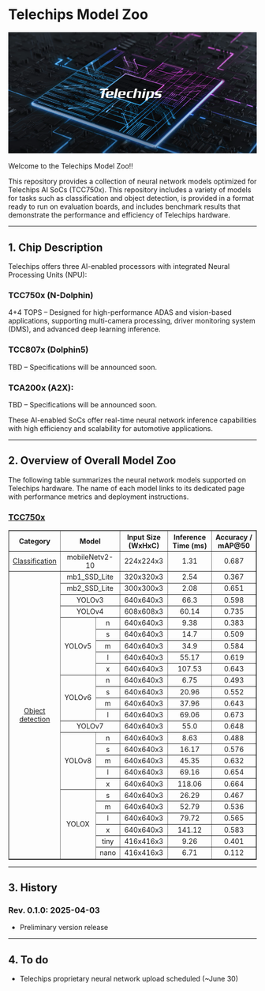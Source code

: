 
# **Telechips Model Zoo**
<a href="https://www.telechips.com/" target="_blank">
    <img src="./docs/image/telechips_ml_zoo_image.png" alt="Telechips ML Zoo">
</a> 

Welcome to the Telechips Model Zoo!!

This repository provides a collection of neural network models optimized for Telechips AI SoCs (TCC750x). This repository includes a variety of models for tasks such as classification and object detection, is provided in a format ready to run on evaluation boards, and includes benchmark results that demonstrate the performance and efficiency of Telechips hardware.

<!--
텔레칩스 모델주(Model Zoo)에 오신 것을 환영합니다!

본 저장소는 텔레칩스 칩셋(TCC750X 등)에 최적화된 다양한 신경망 모델들을 제공합니다. Classification, Object Detection 등 여러 작업에 활용할 수 있는 신경망을 실제 보드에서 실행 가능한 형태로 제공하며, 칩 기반의 성능을 직접 확인할 수 있도록 성능 측정 결과도 함께 포함되어 있습니다.
-->

---

## **1. Chip Description**
Telechips offers three AI-enabled processors with integrated Neural Processing Units (NPU):

### TCC750x (N-Dolphin)
4+4 TOPS – Designed for high-performance ADAS and vision-based applications, supporting multi-camera processing, driver monitoring system (DMS), and advanced deep learning inference.

### TCC807x (Dolphin5)
TBD – Specifications will be announced soon.

### TCA200x (A2X): 
TBD – Specifications will be announced soon. 


These AI-enabled SoCs offer real-time neural network inference capabilities with high efficiency and scalability for automotive applications.

<!--
텔레칩스는 **NPU (Neural Processing Unit, 신경망 처리 장치)**가 내장된 세 가지 AI 프로세서를 제공합니다:

TCC750x: 8 TOPS – ADAS 및 비전 기반 애플리케이션을 위한 고성능 프로세서로, 멀티 카메라 처리, 운전자 모니터링(DMS), 고급 딥러닝 추론을 지원합니다.

TCC807x: 8 TOPS – 인포테인먼트 및 스마트 콕핏 시스템에 최적화되어 있으며, AI 기반 멀티미디어 처리, 음성 인식, 사용자 경험 향상 기능을 지원합니다.

TCA2x: TBD – 상세 사양은 추후 공개될 예정입니다.

이 칩셋들은 실시간 AI 추론을 가능하게 하며, 차량용 애플리케이션에서의 고효율성과 확장성을 제공합니다.
-->

---

## **2. Overview of Overall Model Zoo**
The following table summarizes the neural network models supported on Telechips hardware.
The name of each model links to its dedicated page with performance metrics and deployment instructions.
<!--
아래 표는 텔레칩스 칩에서 동작하는 신경망 모델 목록입니다.
각 모델명은 상세 페이지로 연결되며, 해당 칩에서의 성능 측정 결과를 확인하실 수 있습니다.
-->

### [TCC750x](./tcc750x/README.md)

<table border="1" cellspacing="0" cellpadding="5">
    <thead>
        <tr>
            <th rowspan="2" style="width:15%">Category</th>
            <th rowspan="2" colspan="2" style="width:25%">Model</th>
            <th rowspan="2" style="width:20%">Input Size (WxHxC)</th>
            <th rowspan="2" style="width:20%">Inference Time (ms)</th>
            <th rowspan="2" style="width:20%">Accuracy /
            mAP@50</th>
        </tr>
    </thead>
    <tbody>
        <tr>
            <td align="center" rowspan="1"><a href="tcc750x/Classification/README.md">Classification</a></td> <!-- Category -->
            <td align="center" colspan="2">mobileNetv2-10</td> <!-- Model -->
            <td align="center">224x224x3</td> <!-- Input Size (WxHxC) -->
            <td align="center">1.31</td> <!-- Inference Time (msec): EVB -->
            <td align="center">0.687</td> <!-- Accuracy -->
        </tr>
        <tr>
            <td align="center" rowspan="26"><a href="tcc750x/Object_detection/README.md">Object detection</a></td> <!-- Category -->
            <td align="center" colspan="2">mb1_SSD_Lite</td> <!-- Model -->
            <td align="center">320x320x3</td> <!-- Input Size(WxHxC) -->
            <td align="center">2.54</td> <!-- Inference Time(msec): EVB -->
            <td align="center">0.367</td> <!-- COCO AP@[.50:.95] -->
        </tr>
        <tr>
            <td align="center" colspan="2">mb2_SSD_Lite</td> <!-- Model -->
            <td align="center">300x300x3</td> <!-- Input Size(WxHxC) -->
            <td align="center">2.08</td> <!-- Inference Time(msec): EVB -->
            <td align="center">0.651</td> <!-- Evaluation Result: INT8 -->
        </tr>
        <tr>
            <td align="center" colspan="2">YOLOv3</td> <!-- Model -->
            <td align="center">640x640x3</td> <!-- Input Size (WxHxC) -->
            <td align="center">66.3</td> <!-- Inference Time (msec): EVB -->
            <td align="center">0.598</td> <!-- Evaluation Result: INT8 IoU=0.50 -->
        </tr>
        <tr>
            <td align="center" colspan="2">YOLOv4</td> <!-- Model -->
            <td align="center">608x608x3</td> <!-- Input Size (WxHxC) -->
            <td align="center">60.14</td> <!-- Inference Time (msec): EVB -->
            <td align="center">0.735</td> <!-- Evaluation Result: INT8 IoU=0.50 -->
        </tr>
        <tr>
            <td align="center" rowspan="5" class="model">YOLOv5</td> <!-- Models -->
            <td align="center" class="variant">n</td> <!-- Models: Variant -->
            <td align="center">640x640x3</td> <!-- Input Size (WxHxC) -->
            <td align="center">9.38</td> <!-- Inference Time (msec): EVB -->
            <td align="center">0.383</td> <!-- Evaluation Result: INT8 IoU=0.50 -->
        </tr>
        <tr>
            <td align="center" class="variant">s</td> <!-- Models: Variant -->
            <td align="center">640x640x3</td> <!-- Input Size (WxHxC) -->
            <td align="center">14.7</td> <!-- Inference Time (msec): EVB -->
            <td align="center">0.509</td> <!-- Evaluation Result: INT8 IoU=0.50 -->
        </tr>
        <tr>
            <td align="center" class="variant">m</td> <!-- Models: Variant -->
            <td align="center">640x640x3</td> <!-- Input Size (WxHxC) -->
            <td align="center">34.9</td> <!-- Inference Time (msec): EVB -->
            <td align="center">0.584</td> <!-- Evaluation Result: INT8 IoU=0.50 -->
        </tr>
        <tr>
            <td align="center" class="variant">l</td> <!-- Models: Variant -->
            <td align="center">640x640x3</td> <!-- Input Size (WxHxC) -->
            <td align="center">55.17</td> <!-- Inference Time (msec): EVB -->
            <td align="center">0.619</td> <!-- Evaluation Result: INT8 IoU=0.50 -->
        </tr>
        <tr>
            <td align="center" class="variant">x</td> <!-- Models: Variant -->
            <td align="center">640x640x3</td> <!-- Input Size (WxHxC) -->
            <td align="center">107.53</td> <!-- Inference Time (msec): EVB -->
            <td align="center">0.643</td> <!-- Evaluation Result: INT8 IoU=0.50 -->
        </tr>
        <tr>
            <td align="center" rowspan="4" class="model">YOLOv6</td> <!-- Models -->
            <td align="center" class="variant">n</td> <!-- Models: Variant -->
            <td align="center">640x640x3</td> <!-- Input Size (WxHxC) -->
            <td align="center">6.75</td> <!-- Inference Time (msec): EVB -->
            <td align="center">0.493</td> <!-- Evaluation Result: INT8 IoU=0.50 -->
        </tr>
        <tr>
            <td align="center" class="variant">s</td> <!-- Models: Variant -->
            <td align="center">640x640x3</td> <!-- Input Size (WxHxC) -->
            <td align="center">20.96</td> <!-- Inference Time (msec): EVB -->
            <td align="center">0.552</td> <!-- Evaluation Result: INT8 IoU=0.50 -->
        </tr>
        <tr>
            <td align="center" class="variant">m</td> <!-- Models: Variant -->
            <td align="center">640x640x3</td> <!-- Input Size (WxHxC) -->
            <td align="center">37.96</td> <!-- Inference Time (msec): EVB -->
            <td align="center">0.643</td> <!-- Evaluation Result: INT8 IoU=0.50 -->
        </tr>
        <tr>
            <td align="center" class="variant">l</td> <!-- Models: Variant -->
            <td align="center">640x640x3</td> <!-- Input Size (WxHxC) -->
            <td align="center">69.06</td> <!-- Inference Time (msec): EVB -->
            <td align="center">0.673</td> <!-- Evaluation Result: INT8 IoU=0.50 -->
        </tr>
        <tr>
            <td align="center" colspan="2">YOLOv7</td> <!-- Model -->
            <td align="center">640x640x3</td> <!-- Input Size (WxHxC) -->
            <td align="center">55.0</td> <!-- Inference Time (msec): EVB -->
            <td align="center">0.648</td> <!-- Evaluation Result: INT8 IoU=0.50 -->
        </tr>
        <tr>
            <td align="center" rowspan="5" class="model">YOLOv8</td> <!-- Models -->
            <td align="center" class="variant">n</td> <!-- Models: Variant -->
            <td align="center">640x640x3</td> <!-- Input Size (WxHxC) -->
            <td align="center">8.63</td> <!-- Inference Time (msec): EVB -->
            <td align="center">0.488</td> <!-- Evaluation Result: INT8 IoU=0.50 -->
        </tr>
        <tr>
            <td align="center" class="variant">s</td> <!-- Models: Variant -->
            <td align="center">640x640x3</td> <!-- Input Size (WxHxC) -->
            <td align="center">16.17</td> <!-- Inference Time (msec): EVB -->
            <td align="center">0.576</td> <!-- Evaluation Result: INT8 IoU=0.50 -->
        </tr>
        <tr>
            <td align="center" class="variant">m</td> <!-- Models: Variant -->
            <td align="center">640x640x3</td> <!-- Input Size (WxHxC) -->
            <td align="center">45.35</td> <!-- Inference Time (msec): EVB -->
            <td align="center">0.632</td> <!-- Evaluation Result: INT8 IoU=0.50 -->
        </tr>
        <tr>
            <td align="center" class="variant">l</td> <!-- Models: Variant -->
            <td align="center">640x640x3</td> <!-- Input Size (WxHxC) -->
            <td align="center">69.16</td> <!-- Inference Time (msec): EVB -->
            <td align="center">0.654</td> <!-- Evaluation Result: INT8 IoU=0.50 -->
        </tr>
        <tr>
            <td align="center" class="variant">x</td> <!-- Models: Variant -->
            <td align="center">640x640x3</td> <!-- Input Size (WxHxC) -->
            <td align="center">118.06</td> <!-- Inference Time (msec): EVB -->
            <td align="center">0.664</td> <!-- Evaluation Result: INT8 IoU=0.50 -->
        </tr>
        <tr>
            <td align="center" rowspan="6" class="model">YOLOX</td> <!-- Models -->
            <td align="center" class="variant">s</td> <!-- Models: Variant -->
            <td align="center">640x640x3</td> <!-- Input Size (WxHxC) -->
            <td align="center">26.29</td> <!-- Inference Time (msec): EVB -->
            <td align="center">0.467</td> <!-- Evaluation Result: INT8 IoU=0.50 -->
        </tr>
        <tr>
            <td align="center" class="variant">m</td> <!-- Models: Variant -->
            <td align="center">640x640x3</td> <!-- Input Size (WxHxC) -->
            <td align="center">52.79</td> <!-- Inference Time (msec): EVB -->
            <td align="center">0.536</td> <!-- Evaluation Result: INT8 IoU=0.50 -->
        </tr>
        <tr>
            <td align="center" class="variant">l</td> <!-- Models: Variant -->
            <td align="center">640x640x3</td> <!-- Input Size (WxHxC) -->
            <td align="center">79.72</td> <!-- Inference Time (msec): EVB -->
            <td align="center">0.565</td> <!-- Evaluation Result: INT8 IoU=0.50 -->
        </tr>
        <tr>
            <td align="center" class="variant">x</td> <!-- Models: Variant -->
            <td align="center">640x640x3</td> <!-- Input Size (WxHxC) -->
            <td align="center">141.12</td> <!-- Inference Time (ms/img) -->
            <td align="center">0.583</td> <!-- Evaluation Result: INT8 IoU=0.50 -->
        </tr>
        <tr>
            <td align="center" class="variant">tiny</td> <!-- Models: Variant -->
            <td align="center">416x416x3</td> <!-- Input Size (WxHxC) -->
            <td align="center">9.26</td> <!-- Inference Time (ms/img) -->
            <td align="center">0.401</td> <!-- Evaluation Result: INT8 IoU=0.50 -->
        </tr>
        <tr>
            <td align="center" class="variant">nano</td> <!-- Models: Variant -->
            <td align="center">416x416x3</td> <!-- Input Size (WxHxC) -->
            <td align="center">6.71</td> <!-- Inference Time (ms/img) -->
            <td align="center">0.112</td> <!-- Evaluation Result: INT8 IoU=0.50 -->
        </tr>
    </tbody>
</table>

---

## **3. History**
### Rev. 0.1.0: 2025-04-03
- Preliminary version release

---

## **4. To do**
- Telechips proprietary neural network upload scheduled (~June 30)
